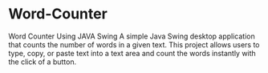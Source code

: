 # Word-Counter
Word Counter Using JAVA Swing
A simple Java Swing desktop application that counts the number of words in a given text. This project allows users to type, copy, or paste text into a text area and count the words instantly with the click of a button.
